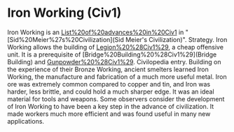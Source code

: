 # Iron Working (Civ1)

Iron Working is an [List%20of%20advances%20in%20Civ1](advance) in "[Sid%20Meier%27s%20Civilization](Sid Meier's Civilization)".
Strategy.
Iron Working allows the building of [Legion%20%28Civ1%29](Legions), a cheap offensive unit.
It is a prerequisite of [Bridge%20Building%20%28Civ1%29](Bridge Building) and [Gunpowder%20%28Civ1%29](Gunpowder).
Civilopedia entry.
Building on the experience of their Bronze Working, ancient smelters learned Iron Working, the manufacture and fabrication of a much more useful metal. Iron ore was extremely common compared to copper and tin, and Iron was harder, less brittle, and could hold a much sharper edge. It was an ideal material for tools and weapons. Some observers consider the development of Iron Working to have been a key step in the advance of civilization. It made workers much more efficient and was found useful in many new applications.